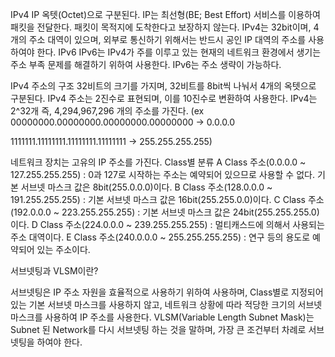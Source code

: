 IPv4
IP 옥텟(Octet)으로 구분된다.
IP는 최선형(BE; Best Effort) 서비스를 이용하여 패킷을 전달한다.
패킷이 목적지에 도착한다고 보장하지 않는다.
IPv4는 32bit이며, 4개의 주소 대역이 있으며, 외부로 통신하기 위해서는 반드시 공인 IP 대역의 주소를 사용하여야 한다.
IPv6
IPv6는 IPv4가 주를 이루고 있는 현재의 네트워크 환경에서 생기는 주소 부족 문제를 해결하기 위하여 사용한다.
IPv6는 주소 생략이 가능하다.

IPv4 주소의 구조
32비트의 크기를 가지며, 32비트를 8bit씩 나눠서 4개의 옥텟으로 구분된다.
IPv4 주소는 2진수로 표현되며, 이를 10진수로 변환하여 사용한다.
IPv4는 2^32개 즉, 4,294,967,296 개의 주소를 가진다.
(ex 00000000.00000000.00000000.00000000 → 0.0.0.0

1111111.11111111.11111111.11111111 → 255.255.255.255)

네트워크 장치는 고유의 IP 주소를 가진다.
Class별 분류
A Class 주소(0.0.0.0 ~ 127.255.255.255) : 0과 127로 시작하는 주소는 예약되어 있으므로 사용할 수 없다. 기본 서브넷 마스크 값은 8bit(255.0.0.0)이다.
B Class 주소(128.0.0.0 ~ 191.255.255.255) : 기본 서브넷 마스크 값은 16bit(255.255.0.0)이다.
C Class 주소(192.0.0.0 ~ 223.255.255.255) : 기본 서브넷 마스크 값은 24bit(255.255.255.0)이다.
D Class 주소(224.0.0.0 ~ 239.255.255.255) : 멀티캐스드에 의해서 사용되는 주소 대역이다.
E Class 주소(240.0.0.0 ~ 255.255.255.255) : 연구 등의 용도로 예약되어 있는 주소이다.

서브넷팅과 VLSM이란?

서브넷팅은 IP 주소 자원을 효율적으로 사용하기 위하여 사용하며, Class별로 지정되어 있는 기본 서브넷 마스크를 사용하지 않고, 네트워크 상황에 따라 적당한 크기의 서브넷 마스크를 사용하여 IP 주소를 사용한다.
VLSM(Variable Length Subnet Mask)는 Subnet 된 Network를 다시 서브넷팅 하는 것을 말하며, 가장 큰 조건부터 차례로 서브넷팅을 하여야 한다.
